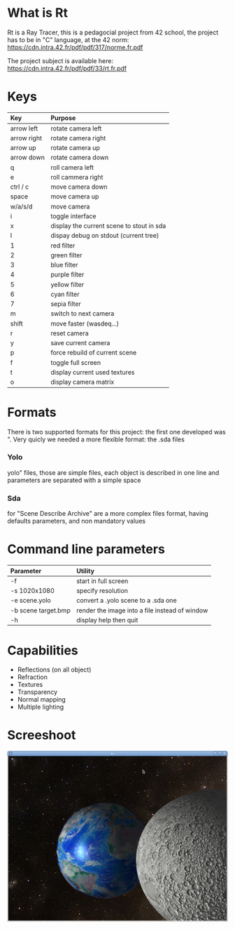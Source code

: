 # What is Rt
Rt is a Ray Tracer, this is a pedagocial project from 42 school, the project has
to be in "C" language, at the 42 norm: https://cdn.intra.42.fr/pdf/pdf/317/norme.fr.pdf

The project subject is available here: https://cdn.intra.42.fr/pdf/pdf/33/rt.fr.pdf

# Keys
| Key           | Purpose                                   |
|:--------------|:------------------------------------------|
| arrow left    | rotate camera left                        |
| arrow right   | rotate camera right                       |
| arrow up      | rotate camera up                          |
| arrow down    | rotate camera down                        |
| q             | roll camera left                          |
| e             | roll cammera right                        |
| ctrl / c      | move camera down                          |
| space         | move camera up                            |
| w/a/s/d       | move camera                               |
| i             | toggle interface                          |
| x             | display the current scene to stout in sda |
| l             | dispay debug on stdout (current tree)     |
| 1             | red filter                                |
| 2             | green filter                              |
| 3             | blue filter                               |
| 4             | purple filter                             |
| 5             | yellow filter                             |
| 6             | cyan filter                               |
| 7             | sepia filter                              |
| m             | switch to next camera                     |
| shift         | move faster (wasdeq...)                   |
| r             | reset camera                              |
| y             | save current camera                       |
| p             | force rebuild of current scene            |
| f             | toggle full screen                        |
| t             | display current used textures             |
| o             | display camera matrix                     |

# Formats
There is two supported formats for this project: the first one developed was
". Very quicly we needed a more flexible format: the .sda files
### Yolo
yolo" files, those are simple files, each object is described in one line and
parameters are separated with a simple space
### Sda
for "Scene Describe Archive" are a more complex files format, having defaults
parameters, and non mandatory values

# Command line parameters
| Parameter           | Utility                                        |
|:--------------------|:-----------------------------------------------|
| -f                  | start in full screen                           |
| -s 1020x1080        | specify resolution                             |
| -e scene.yolo       | convert a .yolo scene to a .sda one            |
| -b scene target.bmp | render the image into a file instead of window |
| -h                  | display help then quit                         |

# Capabilities
- Reflections (on all object)
- Refraction
- Textures
- Transparency
- Normal mapping
- Multiple lighting

# Screeshoot
![Image](https://github.com/Chr0nos/rt/blob/master/screenshoots/earth.png "image")
